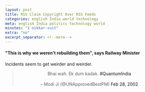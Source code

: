 ```yaml
---
layout: post
title: RSS Claim Copyright Over RSS Feeds
categories: english India world technology
meta: english India politics technology world
minutes: "1 nikkar-suit"
extra: "no"
excerpt_separator: <!--more-->
---
```

#### "This is why we weren't rebuilding them", says Railway Minister

Incidents seem to get weirder and weirder.

<!--more-->

<center>
<blockquote class="twitter-tweet"> 
Bhai wah. Ek dum kadak. <a>#QuantumIndia</a><br>
<br>
&ndash; Modi Ji (@UNApprovedBestPM) <a>Feb 28, 2002</a>
</blockquote>
</center>
